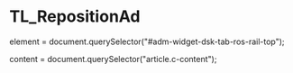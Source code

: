 # TL_RepositionAd

element = document.querySelector("#adm-widget-dsk-tab-ros-rail-top");

content = document.querySelector("article.c-content");
